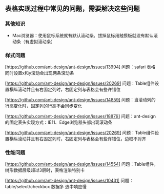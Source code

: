 ## 表格实现过程中常见的问题，需要解决这些问题

### 其他知识
* Mac浏览器：使用鼠标系统就有默认滚动条，拔掉鼠标用触摸板就没有默认滚动条（有虚拟滚动条）

### 样式问题
[https://github.com/ant-design/ant-design/issues/13994]
问题：safari 表格同时设置x和y滚动会出现两条滚动条

[https://github.com/ant-design/ant-design/issues/20269]
问题：Table组件设置横纵滚动并且有右固定列时，右固定列与表格会有些许错位

[https://github.com/ant-design/ant-design/issues/14859]
问题：当滚动列的行高变化时，固定列的行高不会同步变化

[https://github.com/ant-design/ant-design/issues/18879]
问题：ant-design的固定表头实现方式：IE11、Edge浏览器头部出现滚动条

[https://github.com/ant-design/ant-design/issues/20269]
问题：Table组件设置横纵滚动并且有右固定列时，右固定列与表格会有些许错位，边框不对齐




### 性能问题
[https://github.com/ant-design/ant-design/issues/14554]
问题：Table组件，树形数据层级超过3层时，表格渲染特别卡

[https://github.com/ant-design/ant-design/issues/10431]
问题：table/select/checkbox 数据多 选中响应慢